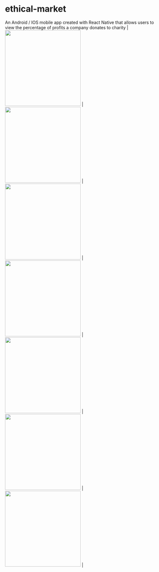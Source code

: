 # ethical-market 
An Android / IOS mobile app created with React Native that allows users to view the percentage of profits a company donates to charity
| <img src="https://github.com/dariamartin/ethical-market/blob/master/appPictures/IMG-1167.PNG" width="250"> | <img src="https://github.com/dariamartin/ethical-market/blob/master/appPictures/IMG-1167.PNG" width="250"> |<img src="https://github.com/dariamartin/ethical-market/blob/master/appPictures/IMG-1168.PNG" width="250"> |<img src="https://github.com/dariamartin/ethical-market/blob/master/appPictures/IMG-1169.PNG" width="250"> |<img src="https://github.com/dariamartin/ethical-market/blob/master/appPictures/IMG-1170.PNG" width="250"> |<img src="https://github.com/dariamartin/ethical-market/blob/master/appPictures/IMG-1171.PNG" width="250"> |<img src="https://github.com/dariamartin/ethical-market/blob/master/appPictures/IMG-1172.PNG" width="250"> |
